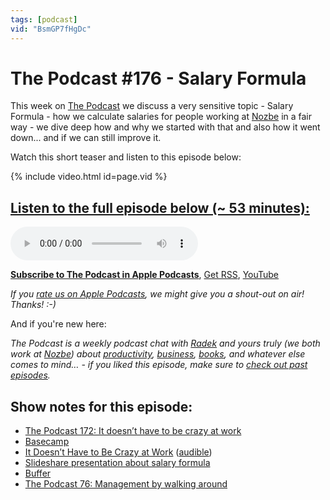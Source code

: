 ```yaml
---
tags: [podcast]
vid: "BsmGP7fHgDc"
---
```


# The Podcast #176 - Salary Formula

This week on [The Podcast][p] we discuss a very sensitive topic - Salary Formula - how we calculate salaries for people working at [Nozbe][n] in a fair way - we dive deep how and why we started with that and also how it went down... and if we can still improve it.

Watch this short teaser and listen to this episode below:

{% include video.html id=page.vid %}

<!--More-->

## [Listen to the full episode below (~ 53 minutes):][e]

<audio controls>
<source src="https://files.nozbe.com/podcast/176.mp3" type="audio/mpeg">
</audio>

**[Subscribe to The Podcast in Apple Podcasts][i]**, [Get RSS][rss], [YouTube][y]

*If you [rate us on Apple Podcasts][i], we might give you a shout-out on air! Thanks! :-)*

And if you're new here:

*The Podcast is a weekly podcast chat with [Radek][r] and yours truly (we both work at [Nozbe][n]) about [productivity](/tag/productivity), [business](/tag/business), [books](/tag/books), and whatever else comes to mind… - if you liked this episode, make sure to [check out past episodes](/tag/podcast).*

## Show notes for this episode:

  * [The Podcast 172: It doesn’t have to be crazy at work](https://thepodcast.fm/episodes/172)
  * [Basecamp](https://basecamp.com/)
  * [It Doesn’t Have to Be Crazy at Work](https://www.amazon.com/Doesnt-Have-Be-Crazy-Work/dp/B07GB94ZGB/) ([audible](https://www.audible.com/pd/It-Doesnt-Have-to-Be-Crazy-at-Work-Audiobook/0008323461))
  * [Slideshare presentation about salary formula](https://www.slideshare.net/karolsarnacki/salary-formula-a-way-through-the-minefield)
  * [Buffer](https://buffer.com/)
  * [The Podcast 76: Management by walking around](https://thepodcast.fm/episodes/76)

[y]: https://michael.gratis/thepodcastyt
[rss]: http://thepodcast.fm/episodes?format=RSS
[e]: http://thepodcast.fm/episodes/176

[p]: https://michael.gratis/thepodcastfm
[n]: https://michael.gratis/nozbe
[r]: https://michael.gratis/radex
[i]: https://michael.gratis/thepodcast
[o]: https://michael.gratis/ipadonly

